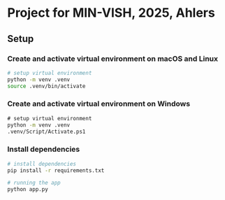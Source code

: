 # Project for MIN-VISH, 2025, Ahlers

## Setup

### Create and activate virtual environment on macOS and Linux
```bash
# setup virtual environment
python -m venv .venv
source .venv/bin/activate
```

### Create and activate virtual environment on Windows
```cmd
# setup virtual environment
python -m venv .venv
.venv/Script/Activate.ps1
```

### Install dependencies

```bash
# install dependencies
pip install -r requirements.txt
```

```bash
# running the app
python app.py
```
